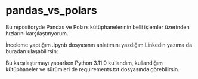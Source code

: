 # pandas_vs_polars
Bu repositoryde Pandas ve Polars kütüphanelerinin belli işlemler üzerinden hızlarını karşılaştırıyorum.

İnceleme yaptığım .ipynb dosyasının anlatımını yazdığım Linkedin yazıma da buradan ulaşabilirsin:

Bu karşılaştırmayı yaparken Python 3.11.0 kullandım, kullandığım kütüphaneler ve sürümleri de requirements.txt dosyasında görebilirsin.
